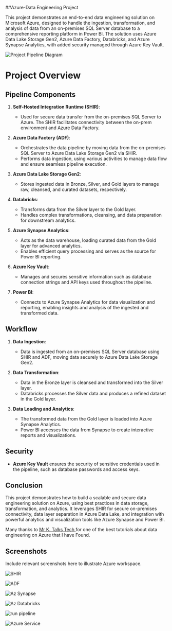 
##Azure-Data Engineering  Project

This project demonstrates an end-to-end data engineering solution on Microsoft Azure, designed to handle the ingestion, transformation, and analysis of data from an on-premises SQL Server database to a comprehensive reporting platform in Power BI. The solution uses Azure Data Lake Storage Gen2, Azure Data Factory, Databricks, and Azure Synapse Analytics, with added security managed through Azure Key Vault.

![Project Pipeline Diagram](/screenshot/Ingestion.png)

# Project Overview

## Pipeline Components

1. **Self-Hosted Integration Runtime (SHIR)**:
   - Used for secure data transfer from the on-premises SQL Server to Azure. The SHIR facilitates connectivity between the on-prem environment and Azure Data Factory.

2. **Azure Data Factory (ADF)**:
   - Orchestrates the data pipeline by moving data from the on-premises SQL Server to Azure Data Lake Storage Gen2 via SHIR.
   - Performs data ingestion, using various activities to manage data flow and ensure seamless pipeline execution.

3. **Azure Data Lake Storage Gen2**:
   - Stores ingested data in Bronze, Silver, and Gold layers to manage raw, cleansed, and curated datasets, respectively.

4. **Databricks**:
   - Transforms data from the Silver layer to the Gold layer. 
   - Handles complex transformations, cleansing, and data preparation for downstream analytics.

5. **Azure Synapse Analytics**:
   - Acts as the data warehouse, loading curated data from the Gold layer for advanced analytics.
   - Enables efficient query processing and serves as the source for Power BI reporting.

6. **Azure Key Vault**:
   - Manages and secures sensitive information such as database connection strings and API keys used throughout the pipeline.

7. **Power BI**:
   - Connects to Azure Synapse Analytics for data visualization and reporting, enabling insights and analysis of the ingested and transformed data.

## Workflow

1. **Data Ingestion**:
   - Data is ingested from an on-premises SQL Server database using SHIR and ADF, moving data securely to Azure Data Lake Storage Gen2.

2. **Data Transformation**:
   - Data in the Bronze layer is cleansed and transformed into the Silver layer.
   - Databricks processes the Silver data and produces a refined dataset in the Gold layer.

3. **Data Loading and Analytics**:
   - The transformed data from the Gold layer is loaded into Azure Synapse Analytics.
   - Power BI accesses the data from Synapse to create interactive reports and visualizations.

## Security

- **Azure Key Vault** ensures the security of sensitive credentials used in the pipeline, such as database passwords and access keys.

## Conclusion

This project demonstrates how to build a scalable and secure data engineering solution on Azure, using best practices in data storage, transformation, and analytics. It leverages SHIR for secure on-premises connectivity, data layer separation in Azure Data Lake, and integration with powerful analytics and visualization tools like Azure Synapse and Power BI.

Many thanks to [Mr K. Talks Tech ](https://www.youtube.com/@mr.ktalkstech) for one of the best tutorials about data engineering on Azure that I have Found.

## Screenshots

Include relevant screenshots here to illustrate Azure workspace.

![SHIR](/screenshot/shir.png) 

![ADF](/screenshot/CaptureWholePipeline.PNG)

![Az Synapse](/screenshot/CaptureSynapse.PNG)

![Az Databricks](/screenshot/CaptureDatabricks.PNG)

![run pipeline](/screenshot/CapturePipeline.PNG)

![Azure Service](/screenshot/CaptureServices.PNG)

